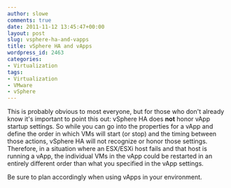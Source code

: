 ```yaml
---
author: slowe
comments: true
date: 2011-11-12 13:45:47+00:00
layout: post
slug: vsphere-ha-and-vapps
title: vSphere HA and vApps
wordpress_id: 2463
categories:
- Virtualization
tags:
- Virtualization
- VMware
- vSphere
---
```


This is probably obvious to most everyone, but for those who don't already know it's important to point this out: vSphere HA does **not** honor vApp startup settings. So while you can go into the properties for a vApp and define the order in which VMs will start (or stop) and the timing between those actions, vSphere HA will not recognize or honor those settings. Therefore, in a situation where an ESX/ESXi host fails and that host is running a vApp, the individual VMs in the vApp could be restarted in an entirely different order than what you specified in the vApp settings.

Be sure to plan accordingly when using vApps in your environment.
